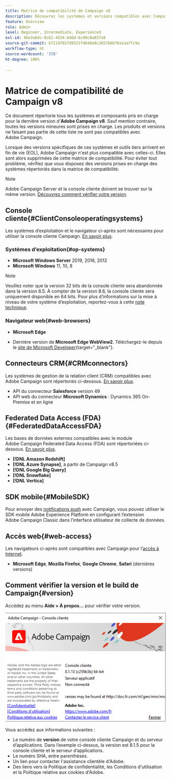 ```yaml
---
title: Matrice de compatibilité de Campaign v8
description: Découvrez les systèmes et versions compatibles avec Campaign v8
feature: Overview
role: Admin
level: Beginner, Intermediate, Experienced
exl-id: 4be3a6dc-0c61-4534-b9dd-6c99c8a037a9
source-git-commit: b71197027d9521fd648a0c2657b6b76a1aa7fc9a
workflow-type: ht
source-wordcount: '378'
ht-degree: 100%

---
```


# Matrice de compatibilité de Campaign v8

Ce document répertorie tous les systèmes et composants pris en charge pour la dernière version d&#39;**Adobe Campaign v8**. Sauf mention contraire, toutes les versions mineures sont prises en charge. Les produits et versions ne faisant pas partie de cette liste ne sont pas compatibles avec Adobe Campaign.

Lorsque des versions spécifiques de ces systèmes et outils tiers arrivent en fin de vie (EOL), Adobe Campaign n&#39;est plus compatible avec celles-ci. Elles sont alors supprimées de cette matrice de compatibilité. Pour éviter tout problème, vérifiez que vous disposez des versions prises en charge des systèmes répertoriés dans la matrice de compatibilité.

>[!NOTE]
>
>Adobe Campaign Server et la console cliente doivent se trouver sur la même version. [Découvrez comment vérifier votre version](#version).

## Console cliente{#ClientConsoleoperatingsystems}

Les systèmes d’exploitation et le navigateur ci-après sont nécessaires pour utiliser la console cliente Campaign. [En savoir plus](connect.md).

### Systèmes d’exploitation{#op-systems}

* **Microsoft Windows Server** 2019, 2016, 2012
* **Microsoft Windows** 11, 10, 8

>[!NOTE]
>
>Veuillez noter que la version 32 bits de la console cliente sera abandonnée dans la version 8.5. À compter de la version 8.6, la console cliente sera uniquement disponible en 64 bits. Pour plus d’informations sur la mise à niveau de votre système d’exploitation, reportez-vous à cette [note technique](../../technotes/upgrades/console.md).

### Navigateur web{#web-browsers}

* **Microsoft Edge**

* Dernière version de **Microsoft Edge WebView2**. Téléchargez-le depuis le [site de Microsoft Developer](http://www.adobe.com/go/acc-ms-webview2-runtime-download_fr){target="_blank"}.

## Connecteurs CRM{#CRMconnectors}

Les systèmes de gestion de la relation client (CRM) compatibles avec Adobe Campaign sont répertoriés ci-dessous. [En savoir plus](../connect/crm.md).

* API du connecteur **Salesforce** version 49
* API web du connecteur **Microsoft Dynamics** : Dynamics 365 On-Premise et en ligne

## Federated Data Access (FDA){#FederatedDataAccessFDA}

Les bases de données externes compatibles avec le module Adobe Campaign Federated Data Access (FDA) sont répertoriées ci-dessous. [En savoir plus](../connect/fda.md).

* **[!DNL Amazon Redshift]**
* **[!DNL Azure Synapse]**, à partir de Campaign v8.5
* **[!DNL Google Big Query]**
* **[!DNL Snowflake]**
* **[!DNL Vertica]**

## SDK mobile{#MobileSDK}

Pour envoyer des [notifications push](../send/push.md) avec Campaign, vous pouvez utiliser le SDK mobile Adobe Experience Platform en configurant l’extension Adobe Campaign Classic dans l’interface utilisateur de collecte de données.


## Accès web{#web-access}

Les navigateurs ci-après sont compatibles avec Campaign pour l’[accès à Internet](connect.md#web-access).

* **Microsoft Edge**, **Mozilla Firefox**, **Google Chrome**, **Safari** (dernières versions)

## Comment vérifier la version    et le build de Campaign{#version}

Accédez au menu **Aide > À propos...** pour vérifier votre version.

![](assets/ac-version.png)

Vous accédez aux informations suivantes :

* Le numéro de **version** de votre console cliente Campaign et du serveur d’applications. Dans l’exemple ci-dessus, la version est 8.1.5 pour la console cliente et le serveur d’applications.
* Le numéro SHA, entre parenthèses.
* Un lien pour contacter l&#39;assistance clientèle d&#39;Adobe.
* Des liens vers la Politique de confidentialité, les Conditions d&#39;utilisation et la Politique relative aux cookies d&#39;Adobe.

